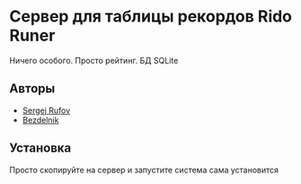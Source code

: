 # Сервер для таблицы рекордов Rido Runer
Ничего особого. Просто рейтинг. БД SQLite
## Авторы
* [Sergej Rufov](https://vk.com/rufow)
* [Bezdelnik](https://vk.com/bezdelnik08)
## Установка
Просто скопируйте на сервер и запустите система сама установится